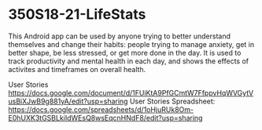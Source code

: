 # 350S18-21-LifeStats

This Android app can be used by anyone trying to better understand themselves and change their habits: people trying to manage anxiety, get in better shape, be less stressed, or get more done in the day. It is used to track productivity and mental health in each day, and shows the effects of activites and timeframes on overall health. 

User Stories https://docs.google.com/document/d/1FUiKtA9PfGCmtW7FfppvHqWVGytVusBiXJwB9g881yA/edit?usp=sharing
User Stories Spreadsheet: https://docs.google.com/spreadsheets/d/1oHjuRUk8Om-E0hUXK3tGSBLkiIdWEsQ8wsEqcnHNdF8/edit?usp=sharing
